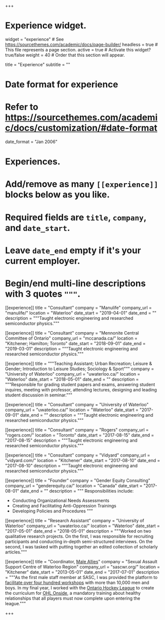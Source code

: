 +++
# Experience widget.
widget = "experience"  # See https://sourcethemes.com/academic/docs/page-builder/
headless = true  # This file represents a page section.
active = true  # Activate this widget? true/false
weight = 40  # Order that this section will appear.

title = "Experience"
subtitle = ""

# Date format for experience
#   Refer to https://sourcethemes.com/academic/docs/customization/#date-format
date_format = "Jan 2006"

# Experiences.
#   Add/remove as many `[[experience]]` blocks below as you like.
#   Required fields are `title`, `company`, and `date_start`.
#   Leave `date_end` empty if it's your current employer.
#   Begin/end multi-line descriptions with 3 quotes `"""`.
       
  [[experience]]
  title = "Consultant"
  company = "Manulife"
  company_url = "manulife/"
  location = "Waterloo"
  date_start = "2019-04-01"
  date_end = ""
  description = """Taught electronic engineering and researched semiconductor physics."""
 
 [[experience]]
  title = "Consultant"
  company = "Mennonite Central Committee of Ontario"
  company_url = "mccanada.ca/"
  location = "Kitchener; Hamilton; Toronto"
  date_start = "2018-09-01"
  date_end = "2019-03-01"
  description = """Taught electronic engineering and researched semiconductor physics."""
  
  [[experience]]
  title = """Teaching Assistant; Urban Recreation; Leisure & Gender; Introduction to Leisure Studies; Sociology & Sport"""
  company = "University of Waterloo"
  company_url = "uwaterloo.ca/"
  location = "Waterloo"
  date_start = "2018-05-01"
  date_end = ""
  description = """Responsible for grading student papers and exams, answering student inquires, meeting with professor, attending lectures, designing and leading student discussion in seminar."""
  
  [[experience]]
  title = "Consultant"
  company = "University of Waterloo"
  company_url = "uwaterloo.ca/"
  location = "Waterloo"
  date_start = "2017-09-01"
  date_end = ""
  description = """Taught electronic engineering and researched semiconductor physics."""
  
  [[experience]]
  title = "Consultant"
  company = "Rogers"
  company_url = "rogers.com/"
  location = "Toronto"
  date_start = "2017-08-15"
  date_end = "2017-08-15"
  description = """Taught electronic engineering and researched semiconductor physics."""
  
  [[experience]]
  title = "Consultant"
  company = "Vidyard"
  company_url = "vidyard.com/"
  location = "Kitchener"
  date_start = "2017-08-10"
  date_end = "2017-08-10"
  description = """Taught electronic engineering and researched semiconductor physics."""
  
  [[experience]]
  title = "Founder"
  company = "Gender Equity Consulting"
  company_url = "genderequity.ca/"
  location = "Canada"
  date_start = "2017-08-01"
  date_end = ""
  description = """
  Responsibilities include:
  
  * Conducting Organizational Needs Assessments
  * Creating and Facilitating Anti-Oppression Trainings
  * Developing Policies and Procedures
  """
  
  [[experience]]
  title = "Research Assistant"
  company = "University of Waterloo"
  company_url = "uwaterloo.ca/"
  location = "Waterloo"
  date_start = "2017-05-01"
  date_end = "2018-05-01"
  description = """Worked on two qualitative research projects. On the first, I was responsible for recruiting participants and conducting in-depth semi-structured interviews. On the second, I was tasked with putting together an edited collection of scholarly articles."""
  
  [[experience]]
  title = "Coordinator, [Male Allies](https://maleallies.org)"
  company = "Sexual Assault Support Centre of Waterloo Region"
  company_url = "sascwr.org/"
  location = "Kitchener"
  date_start = "2013-05-01"
  date_end = "2017-07-01"
  description = """As the first male staff member at SASC, I was provided the platform to [facilitate over four hundred workshops](https://www.youtube.com/watch?v=vQZUtjQkdWs/) with more than 10,000 men and boys. In my final year, I worked with the [Ontario Hockey League](https://ontariohockeyleague.com/) to create the curriculum for [OHL Onside](https://ontariohockeyleague.com/article/ohl-announces-launch-of-ohl-onside/), a mandatory training about healthy relationships that all players must now complete upon entering the league."""

+++
